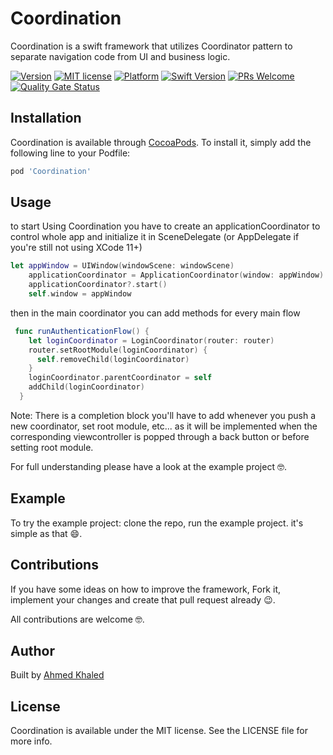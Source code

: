 # Coordination
Coordination is a swift framework that utilizes Coordinator pattern to separate navigation code from UI and business logic.
<!--[![CI Status](https://img.shields.io/travis/ahmedkhaledselim/Coordination.svg?style=flat)](https://travis-ci.org/ahmedkhaledselim/Coordination)-->
[![Version](https://img.shields.io/cocoapods/v/Coordination.svg?style=flat)](https://cocoapods.org/pods/Coordination)
[![MIT license](https://img.shields.io/badge/License-MIT-blue.svg)](https://lbesson.mit-license.org/)
[![Platform](https://img.shields.io/cocoapods/p/Coordination.svg?style=flat)](https://developer.apple.com/resources/)
[![Swift Version](https://img.shields.io/badge/swift-5-orange.svg?style=flat)](https://swift.org/blog/swift-4-1-released/)
[![PRs Welcome](https://img.shields.io/badge/PRs-welcome-brightgreen.svg?style=flat)](http://makeapullrequest.com)
[![Quality Gate Status](https://sonarcloud.io/api/project_badges/measure?project=ahmedkhaledselim_Coordination&metric=alert_status)](https://sonarcloud.io/dashboard?id=ahmedkhaledselim_Coordination)
## Installation

Coordination is available through [CocoaPods](https://cocoapods.org). To install
it, simply add the following line to your Podfile:

```ruby
pod 'Coordination'
```

## Usage

to start Using Coordination you have to create an applicationCoordinator to control whole app and initialize it in SceneDelegate (or AppDelegate if you're still not using XCode 11+)
```swift
let appWindow = UIWindow(windowScene: windowScene)
    applicationCoordinator = ApplicationCoordinator(window: appWindow)
    applicationCoordinator?.start()
    self.window = appWindow
```
then in the main coordinator you can add methods for every main flow 
```swift
 func runAuthenticationFlow() {
    let loginCoordinator = LoginCoordinator(router: router)
    router.setRootModule(loginCoordinator) {
      self.removeChild(loginCoordinator)
    }
    loginCoordinator.parentCoordinator = self
    addChild(loginCoordinator)
  }
```
Note: There is a completion block you'll have to add whenever you push a new coordinator, set root module, etc... as it will be implemented when the corresponding viewcontroller is popped through a back button or before setting root module.

For full understanding please have a look at the example project 🤓.

## Example

To try the example project:
clone the repo, run the example project. it's simple as that 😄.


## Contributions

If you have some ideas on how to improve the framework, Fork it, implement your changes and create that pull request already 😉.

All contributions are welcome 🤓.

## Author

Built by [Ahmed Khaled](https://github.com/ahmedkhaledselim)

## License

Coordination is available under the MIT license. See the LICENSE file for more info.
